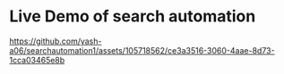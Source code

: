 <H1>Live Demo of search automation</H1>



https://github.com/yash-a06/searchautomation1/assets/105718562/ce3a3516-3060-4aae-8d73-1cca03465e8b

